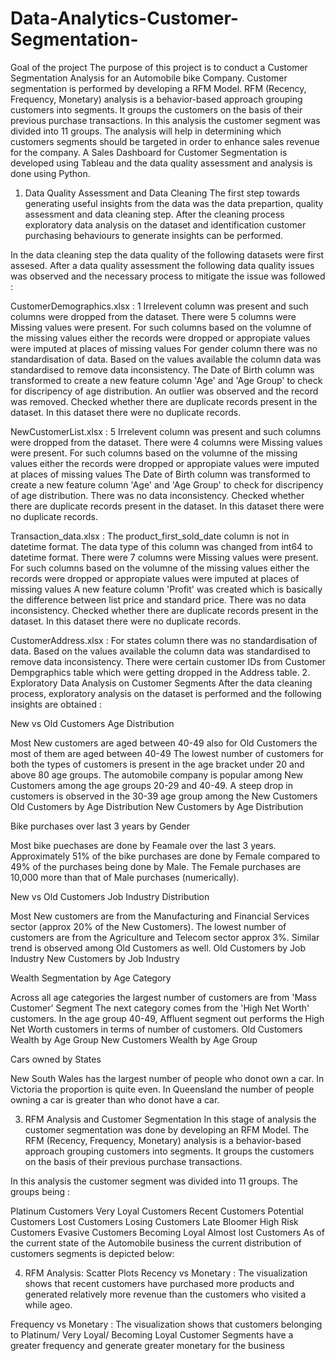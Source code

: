 # Data-Analytics-Customer-Segmentation-

Goal of the project
The purpose of this project is to conduct a Customer Segmentation Analysis for an Automobile bike Company. Customer segmentation is performed by developing a RFM Model. RFM (Recency, Frequency, Monetary) analysis is a behavior-based approach grouping customers into segments. It groups the customers on the basis of their previous purchase transactions. In this analysis the customer segment was divided into 11 groups. The analysis will help in determining which customers segments should be targeted in order to enhance sales revenue for the company. A Sales Dashboard for Customer Segmentation is developed using Tableau and the data quality assessment and analysis is done using Python.

1. Data Quality Assessment and Data Cleaning
The first step towards generating useful insights from the data was the data prepartion, quality assessment and data cleaning step. After the cleaning process exploratory data analysis on the dataset and identification customer purchasing behaviours to generate insights can be performed.

In the data cleaning step the data quality of the following datasets were first assesed. After a data quality assessment the following data quality issues was observed and the necessary process to mitigate the issue was followed :

CustomerDemographics.xlsx :
1 Irrelevent column was present and such columns were dropped from the dataset.
There were 5 columns were Missing values were present. For such columns based on the volumne of the missing values either the records were dropped or appropiate values were imputed at places of missing values
For gender column there was no standardisation of data. Based on the values available the column data was standardised to remove data inconsistency.
The Date of Birth column was transformed to create a new feature column 'Age' and 'Age Group' to check for discripency of age distribution. An outlier was observed and the record was removed.
Checked whether there are duplicate records present in the dataset. In this dataset there were no duplicate records.


NewCustomerList.xlsx :
5 Irrelevent column was present and such columns were dropped from the dataset.
There were 4 columns were Missing values were present. For such columns based on the volumne of the missing values either the records were dropped or appropiate values were imputed at places of missing values
The Date of Birth column was transformed to create a new feature column 'Age' and 'Age Group' to check for discripency of age distribution.
There was no data inconsistency.
Checked whether there are duplicate records present in the dataset. In this dataset there were no duplicate records.


Transaction_data.xlsx :
The product_first_sold_date column is not in datetime format. The data type of this column was changed from int64 to datetime format.
There were 7 columns were Missing values were present. For such columns based on the volumne of the missing values either the records were dropped or appropiate values were imputed at places of missing values
A new feature column 'Profit' was created which is basically the difference between list price and standard price.
There was no data inconsistency.
Checked whether there are duplicate records present in the dataset. In this dataset there were no duplicate records.


CustomerAddress.xlsx :
For states column there was no standardisation of data. Based on the values available the column data was standardised to remove data inconsistency.
There were certain customer IDs from Customer Dempgraphics table which were getting dropped in the Address table.
2. Exploratory Data Analysis on Customer Segments
After the data cleaning process, exploratory analysis on the dataset is performed and the following insights are obtained :

New vs Old Customers Age Distribution

Most New customers are aged between 40-49 also for Old Customers the most of them are aged between 40-49
The lowest number of customers for both the types of customers is present in the age bracket under 20 and above 80 age groups.
The automobile company is popular among New Customers among the age groups 20-29 and 40-49.
A steep drop in customers is observed in the 30-39 age group among the New Customers
Old Customers by Age Distribution	New Customers by Age Distribution
	
Bike purchases over last 3 years by Gender

Most bike puechases are done by Feamale over the last 3 years. Approximately 51% of the bike purchases are done by Female compared to 49% of the purchases being done by Male.
The Female purchases are 10,000 more than that of Male purchases (numerically).

New vs Old Customers Job Industry Distribution

Most New customers are from the Manufacturing and Financial Services sector (approx 20% of the New Customers).
The lowest number of customers are from the Agriculture and Telecom sector approx 3%.
Similar trend is observed among Old Customers as well.
Old Customers by Job Industry	New Customers by Job Industry
	
Wealth Segmentation by Age Category

Across all age categories the largest number of customers are from 'Mass Customer' Segment
The next category comes from the 'High Net Worth' customers.
In the age group 40-49, Affluent segment out performs the High Net Worth customers in terms of number of customers.
Old Customers Wealth by Age Group	New Customers Wealth by Age Group
	
Cars owned by States

New South Wales has the largest number of people who donot own a car.
In Victoria the proportion is quite even.
In Queensland the number of people owning a car is greater than who donot have a car.

3. RFM Analysis and Customer Segmentation
In this stage of analysis the customer segmentation was done by developing an RFM Model. The RFM (Recency, Frequency, Monetary) analysis is a behavior-based approach grouping customers into segments. It groups the customers on the basis of their previous purchase transactions.

In this analysis the customer segment was divided into 11 groups. The groups being :

Platinum Customers
Very Loyal Customers
Recent Customers
Potential Customers
Lost Customers
Losing Customers
Late Bloomer
High Risk Customers
Evasive Customers
Becoming Loyal
Almost lost Customers
As of the current state of the Automobile business the current distribution of customers segments is depicted below: 

4. RFM Analysis: Scatter Plots
Recency vs Monetary :
The visualization shows that recent customers have purchased more products and generated relatively more revenue than the customers who visited a while ageo.


Frequency vs Monetary :
The visualization shows that customers belonging to Platinum/ Very Loyal/ Becoming Loyal Customer Segments have a greater frequency and generate greater monetary for the business

